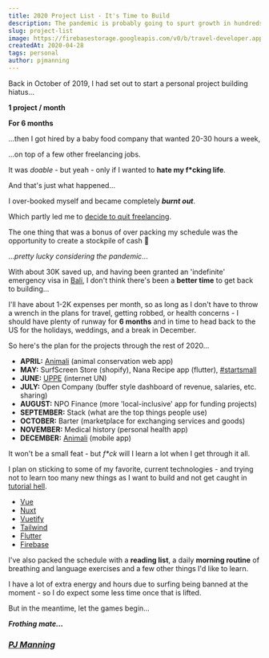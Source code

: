 ```yaml
---
title: 2020 Project List - It's Time to Build
description: The pandemic is probably going to spurt growth in hundreds of thousands of developers building their own projects - here's my list.
slug: project-list
image: https://firebasestorage.googleapis.com/v0/b/travel-developer.appspot.com/o/posts%2Fproject-list%2Fprojects1.jpg?alt=media&token=900c8a84-86ad-4966-9df6-5587890cca4f
createdAt: 2020-04-28
tags: personal
author: pjmanning
---
```


Back in October of 2019, I had set out to start a personal project building hiatus...

**1 project / month**

**For 6 months**

...then I got hired by a baby food company that wanted 20-30 hours a week,

...on top of a few other freelancing jobs.

It was _doable_ - but yeah - only if I wanted to **hate my f\*cking life**.

And that's just what happened...

I over-booked myself and became completely **_burnt out_**.

Which partly led me to [decide to quit freelancing](/work-independently).

The one thing that was a bonus of over packing my schedule was the opportunity to create a stockpile of cash 🤑

..._pretty lucky considering the pandemic_...

With about 30K saved up, and having been granted an 'indefinite' emergency visa in [Bali](https://www.google.com/maps/search/bali?hl=en&source=opensearch), I don't think there's been a **better time** to get back to building...

I'll have about 1-2K expenses per month, so as long as I don't have to throw a wrench in the plans for travel, getting robbed, or health concerns - I should have plenty of runway for **6 months** and in time to head back to the US for the holidays, weddings, and a break in December.

So here's the plan for the projects through the rest of 2020...

-   **APRIL:** [Animali](https://animali.life) (animal conservation web app)
-   **MAY:** SurfScreen Store (shopify), Nana Recipe app (flutter), [#startsmall](https://startsmall.llc)
-   **JUNE:** [UPPE](https://uppe.org) (internet UN)
-   **JULY:** Open Company (buffer style dashboard of revenue, salaries, etc. sharing)
-   **AUGUST:** NPO Finance (more 'local-inclusive' app for funding projects)
-   **SEPTEMBER:** Stack (what are the top things people use)
-   **OCTOBER:** Barter (marketplace for exchanging services and goods)
-   **NOVEMBER:** Medical history (personal health app)
-   **DECEMBER:** [Animali](https://animali.life) (mobile app)

It won't be a small feat - but _f\*ck_ will I learn a lot when I get through it all.

I plan on sticking to some of my favorite, current technologies - and trying not to learn too many new things as I want to build and not get caught in [tutorial hell](https://letslearnabout.net/blog/how-to-escape-from-tutorial-hell-and-never-come-back/').

-   [Vue](https://vuejs.org/)
-   [Nuxt](https://nuxtjs.org/)
-   [Vuetify](http://vuetifyjs.com/)
-   [Tailwind](https://tailwindcss.com/)
-   [Flutter](https://flutter.dev/)
-   [Firebase](https://firebase.google.com/)

I've also packed the schedule with a **reading list**, a daily **morning routine** of breathing and language exercises and a few other things I'd like to learn.

I have a lot of extra energy and hours due to surfing being banned at the moment - so I do expect some less time once that is lifted.

But in the meantime, let the games begin...

_**Frothing mate...**_

### [_PJ Manning_](https://x.com/pj_manning)
